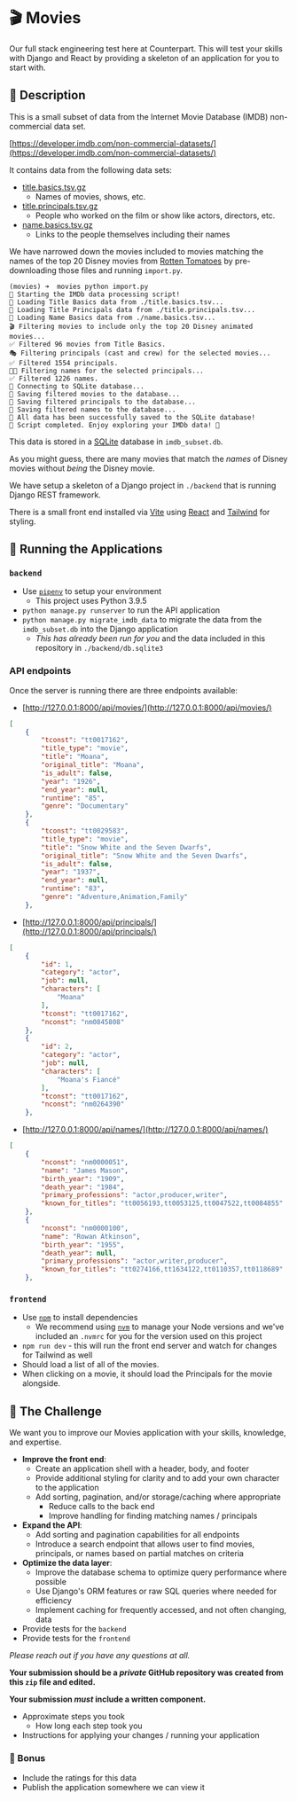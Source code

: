 # 🎬 Movies

Our full stack engineering test here at Counterpart. This will test your skills with Django and React by providing a skeleton of an application for you to start with.

## 📝 Description

This is a small subset of data from the Internet Movie Database (IMDB) non-commercial data set.

[https://developer.imdb.com/non-commercial-datasets/](https://developer.imdb.com/non-commercial-datasets/)

It contains data from the following data sets:

* [title.basics.tsv.gz](https://developer.imdb.com/non-commercial-datasets/#titlebasicstsvgz)
    * Names of movies, shows, etc.
* [title.principals.tsv.gz](https://developer.imdb.com/non-commercial-datasets/#titleprincipalstsvgz)
    * People who worked on the film or show like actors, directors, etc.
* [name.basics.tsv.gz](https://developer.imdb.com/non-commercial-datasets/#titleprincipalstsvgz)
    * Links to the people themselves including their names

We have narrowed down the movies included to movies matching the names of the top 20 Disney movies from [Rotten Tomatoes](https://editorial.rottentomatoes.com/guide/all-disney-animated-theatrical-movies-ranked-by-tomatometer/) by pre-downloading those files and running `import.py`.

```
(movies) ➜  movies python import.py
🚀 Starting the IMDb data processing script!
📂 Loading Title Basics data from ./title.basics.tsv...
📂 Loading Title Principals data from ./title.principals.tsv...
📂 Loading Name Basics data from ./name.basics.tsv...
🎬 Filtering movies to include only the top 20 Disney animated movies...
✅ Filtered 96 movies from Title Basics.
🎭 Filtering principals (cast and crew) for the selected movies...
✅ Filtered 1554 principals.
🧑‍🎨 Filtering names for the selected principals...
✅ Filtered 1226 names.
💾 Connecting to SQLite database...
🎥 Saving filtered movies to the database...
👥 Saving filtered principals to the database...
📜 Saving filtered names to the database...
🎉 All data has been successfully saved to the SQLite database!
🌟 Script completed. Enjoy exploring your IMDb data! 🚀
```

This data is stored in a [SQLite](https://www.sqlite.org/) database in `imdb_subset.db`.

As you might guess, there are many movies that match the _names_ of Disney movies without _being_ the Disney movie.

We have setup a skeleton of a Django project in `./backend` that is running Django REST framework.

There is a small front end installed via [Vite](https://vite.dev/) using [React](https://react.dev/) and [Tailwind](https://tailwindcss.com/) for styling.

## 🏃 Running the Applications

### `backend`

* Use [`pipenv`](https://pipenv.pypa.io/en/latest/) to setup your environment
    * This project uses Python 3.9.5
* `python manage.py runserver` to run the API application
* `python manage.py migrate_imdb_data` to migrate the data from the `imdb_subset.db` into the Django application
    * _This has already been run for you_ and the data included in this repository in `./backend/db.sqlite3`

### API endpoints
Once the server is running there are three endpoints available:

* [http://127.0.0.1:8000/api/movies/](http://127.0.0.1:8000/api/movies/)
```json
[
    {
        "tconst": "tt0017162",
        "title_type": "movie",
        "title": "Moana",
        "original_title": "Moana",
        "is_adult": false,
        "year": "1926",
        "end_year": null,
        "runtime": "85",
        "genre": "Documentary"
    },
    {
        "tconst": "tt0029583",
        "title_type": "movie",
        "title": "Snow White and the Seven Dwarfs",
        "original_title": "Snow White and the Seven Dwarfs",
        "is_adult": false,
        "year": "1937",
        "end_year": null,
        "runtime": "83",
        "genre": "Adventure,Animation,Family"
    },
```

* [http://127.0.0.1:8000/api/principals/](http://127.0.0.1:8000/api/principals/)
```json
[
    {
        "id": 1,
        "category": "actor",
        "job": null,
        "characters": [
            "Moana"
        ],
        "tconst": "tt0017162",
        "nconst": "nm0845808"
    },
    {
        "id": 2,
        "category": "actor",
        "job": null,
        "characters": [
            "Moana's Fiancé"
        ],
        "tconst": "tt0017162",
        "nconst": "nm0264390"
    },
```

* [http://127.0.0.1:8000/api/names/](http://127.0.0.1:8000/api/names/)
```json
[
    {
        "nconst": "nm0000051",
        "name": "James Mason",
        "birth_year": "1909",
        "death_year": "1984",
        "primary_professions": "actor,producer,writer",
        "known_for_titles": "tt0056193,tt0053125,tt0047522,tt0084855"
    },
    {
        "nconst": "nm0000100",
        "name": "Rowan Atkinson",
        "birth_year": "1955",
        "death_year": null,
        "primary_professions": "actor,writer,producer",
        "known_for_titles": "tt0274166,tt1634122,tt0110357,tt0118689"
    },
```

### `frontend`

* Use [`npm`](https://www.npmjs.com/) to install dependencies
    * We recommend using [`nvm`](https://github.com/nvm-sh/nvm) to manage your Node versions and we've included an `.nvmrc` for you for the version used on this project
* `npm run dev` - this will run the front end server and watch for changes for Tailwind as well
* Should load a list of all of the movies.
* When clicking on a movie, it should load the Principals for the movie alongside.

## 🏁 The Challenge

We want you to improve our Movies application with your skills, knowledge, and expertise.

* **Improve the front end**:
    * Create an application shell with a header, body, and footer
    * Provide additional styling for clarity and to add your own character to the application
    * Add sorting, pagination, and/or storage/caching where appropriate
        * Reduce calls to the back end
        * Improve handling for finding matching names / principals
* **Expand the API**:
    * Add sorting and pagination capabilities for all endpoints
    * Introduce a search endpoint that allows user to find movies, principals, or names based on partial matches on criteria
* **Optimize the data layer**:
    * Improve the database schema to optimize query performance where possible
    * Use Django's ORM features or raw SQL queries where needed for efficiency
    * Implement caching for frequently accessed, and not often changing, data
* Provide tests for the `backend`
* Provide tests for the `frontend`

_Please reach out if you have any questions at all._

**Your submission should be a _private_ GitHub repository was created from this `zip` file and edited.**

**Your submission _must_ include a written component.**

* Approximate steps you took
    * How long each step took you
* Instructions for applying your changes / running your application

### 🤩 Bonus

* Include the ratings for this data
* Publish the application somewhere we can view it
